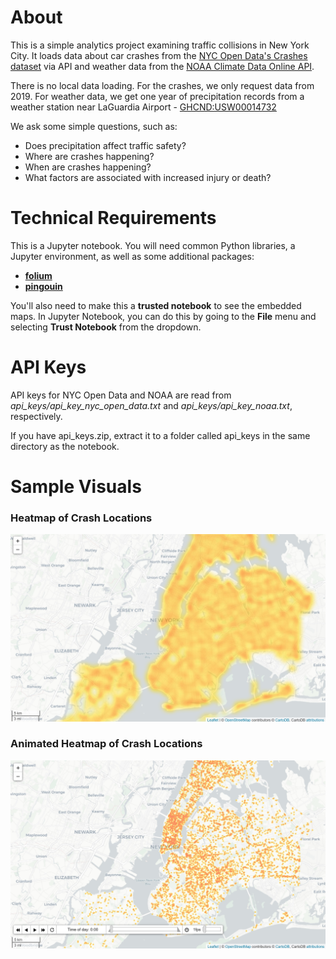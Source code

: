 # About

This is a simple analytics project examining traffic collisions in New York City. It loads data about car crashes from the [NYC Open Data's Crashes dataset](https://dev.socrata.com/foundry/data.cityofnewyork.us/h9gi-nx95) via API and weather data from the [NOAA Climate Data Online API](https://www.ncdc.noaa.gov/cdo-web/webservices/v2).  

There is no local data loading. For the crashes, we only request data from 2019. For weather data, we get one year of precipitation records from a weather station near LaGuardia Airport - [GHCND:USW00014732](/images/weather_station.jpg?raw=true)  

We ask some simple questions, such as:
* Does precipitation affect traffic safety?  
* Where are crashes happening?  
* When are crashes happening?  
* What factors are associated with increased injury or death?   

# Technical Requirements

This is a Jupyter notebook. You will need common Python libraries, a Jupyter environment, as well as some additional packages:

* [**folium**](https://python-visualization.github.io/folium/)  
* [**pingouin**](https://pingouin-stats.org)  

You'll also need to make this a **trusted notebook** to see the embedded maps. In Jupyter Notebook, you can do this by going to the **File** menu and selecting **Trust Notebook** from the dropdown.

# API Keys

API keys for NYC Open Data and NOAA are read from *api_keys/api_key_nyc_open_data.txt* and *api_keys/api_key_noaa.txt*, respectively.  

If you have api_keys.zip, extract it to a folder called api_keys in the same directory as the notebook.

# Sample Visuals

### Heatmap of Crash Locations

![static heatmap of crash locations, requires folium](/images/static_heatmap.jpg)  

### Animated Heatmap of Crash Locations

![animated heatmap of crash locations at all hours of the day, requires folium](/images/animated_heatmap.jpg)